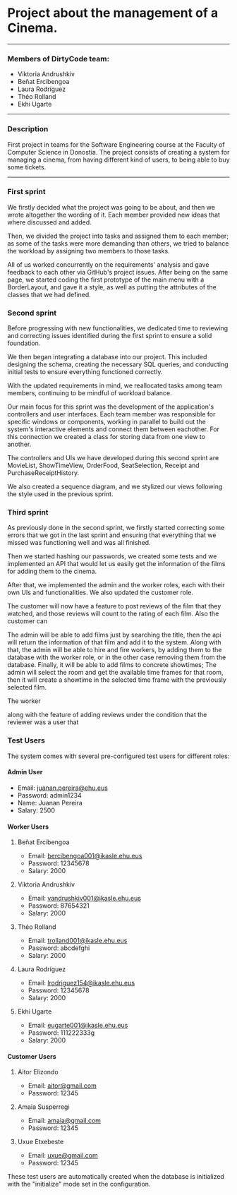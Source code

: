 # Project about the management of a Cinema.

---

### Members of DirtyCode team:

- Viktoria Andrushkiv
- Beñat Ercibengoa
- Laura Rodríguez
- Théo Rolland
- Ekhi Ugarte

---

### Description

First project in teams for the Software Engineering course at the Faculty of Computer Science in Donostia.
The project consists of creating a system for managing a cinema, from having different kind of
users, to being able to buy some tickets.

---

### First sprint

We firstly decided what the project was going to be about, and then we wrote altogether the
wording of it. Each member provided new ideas that where discussed and added.

Then, we divided the project into tasks and assigned them to each member; as some of the tasks
were more demanding than others, we tried to balance the workload by assigning two members to those tasks.

All of us worked concurrently on the requirements' analysis and gave feedback to each other via GitHub's
project issues. After being on the same page, we started coding the first prototype of the main menu with a
BorderLayout, and gave it a style, as well as putting the attributes of the classes that we had defined.

### Second sprint

Before progressing with new functionalities, we dedicated time to reviewing and correcting issues identified during the first sprint to ensure a solid foundation.

We then began integrating a database into our project. This included designing the schema, creating the necessary SQL queries, and conducting initial tests to ensure everything functioned correctly.

With the updated requirements in mind, we reallocated tasks among team members, continuing to be mindful of workload balance.

Our main focus for this sprint was the development of the application's controllers and user interfaces. Each team member was responsible for specific windows or components, working in parallel to build out the system's interactive elements and connect them between eachother. For this connection we created a class for storing data from one view to another.

The controllers and UIs we have developed during this second sprint are MovieList, ShowTimeView, OrderFood, SeatSelection, Receipt and PurchaseReceiptHistory.

We also created a sequence diagram, and we stylized our views following the style used in the previous sprint.

### Third sprint

As previously done in the second sprint, we firstly started correcting some errors that we got in the last sprint and ensuring that everything that we missed was functioning well and was all finished.

Then we started hashing our passwords, we created some tests and we implemented an API that would let us easily get the information of the films for adding them to the cinema. 

After that, we implemented the admin and the worker roles, each with their own UIs and functionalities.
We also updated the customer role.

The customer will now have a feature to post reviews of the film that they watched, and those reviews will count to the rating of each film.
Also the customer can 

The admin will be able to add films just by searching the title, then the api will return the information of that film and add it to the system. Along with that, the admin will be able to hire and fire workers, by adding them to the database with the worker role, or in the other case removing them from the database. Finally, it will be able to add films to concrete showtimes; The admin will select the room and get the available time frames for that room, then it will create a showtime in the selected time frame with the previously selected film.

The worker



along with the feature of adding reviews under the condition that the reviewer was a user that 

### Test Users

The system comes with several pre-configured test users for different roles:

#### Admin User

- Email: juanan.pereira@ehu.eus
- Password: admin1234
- Name: Juanan Pereira
- Salary: 2500

#### Worker Users

1. Beñat Ercibengoa

   - Email: bercibengoa001@ikasle.ehu.eus
   - Password: 12345678
   - Salary: 2000

2. Viktoria Andrushkiv

   - Email: vandrushkiv001@ikasle.ehu.eus
   - Password: 87654321
   - Salary: 2000

3. Théo Rolland

   - Email: trolland001@ikasle.ehu.eus
   - Password: abcdefghi
   - Salary: 2000

4. Laura Rodríguez

   - Email: lrodriguez154@ikasle.ehu.eus
   - Password: 12345678
   - Salary: 2000

5. Ekhi Ugarte
   - Email: eugarte001@ikasle.ehu.eus
   - Password: 111222333g
   - Salary: 2000

#### Customer Users

1. Aitor Elizondo

   - Email: aitor@gmail.com
   - Password: 12345

2. Amaia Susperregi

   - Email: amaia@gmail.com
   - Password: 12345

3. Uxue Etxebeste
   - Email: uxue@gmail.com
   - Password: 12345

These test users are automatically created when the database is initialized with the "initialize" mode set in the configuration.
